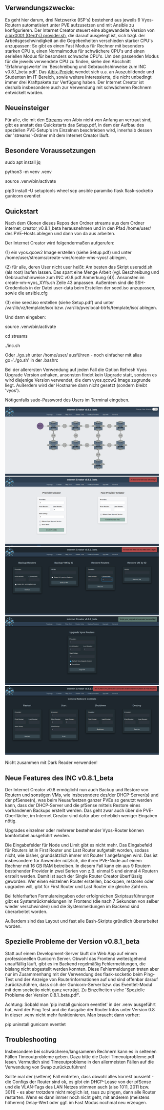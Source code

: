 ## Verwendungszwecke:

Es geht hier darum, drei Netzwerke (ISP's) bestehend aus jeweils 9 Vyos-Routern automatisiert unter PVE aufzusetzen und mit Ansible zu konfigurieren. Der Internet Creator steuert eine abgewandelte Version von [aibix0001 (Gerd's) provider.sh](https://github.com/aibix0001/aasil), die darauf ausgelegt ist, sich bzgl. der Arbeitsgeschwindigkeit an die Gegebenheiten verschieden starker CPU's anzupassen: So gibt es einen Fast Modus für Rechner mit besonders starken CPU's, einen Normalmodus für schwächere CPU's und einen seriellen Modus für besonders schwache CPU's. Um den passenden Modus für die jeweils verwendete CPU zu finden, siehe den Abschnitt 'Erfahrungswerte' im 'Beschreibung und Gebrauchshinweise zum INC v0.8.1_beta.pdf'. Das [Aibix-Projekt](https://www.twitch.tv/aibix0001) wendet sich u.a. an Auszubildende und Studenten im IT-Bereich, sowie weitere Interessierte, die nicht unbedingt immer drei Kraftpakete zur Verfügung haben. Der Internet Creator ist deshalb insbesondere auch zur Verwendung mit schwächeren Rechnern entwickelt worden.


## Neueinsteiger

Für alle, die mit den [Streams](https://github.com/aibix0001/streams) von Aibix nicht von Anfang an vertraut sind, gibt es anstatt des Quickstarts das Setup.pdf, in dem der Aufbau des speziellen PVE-Setup's im Einzelnen beschrieben wird, innerhalb dessen der 'streams'-Ordner mit dem Internet Creator läuft.

## Besondere Voraussetzungen

sudo apt install jq

python3 -m venv .venv

source .venv/bin/activate

pip3 install -U setuptools wheel scp ansible paramiko flask flask-socketio gunicorn eventlet

## Quickstart

Nach dem Clonen dieses Repos den Ordner streams aus dem Ordner internet_creator_v0.8.1_beta herausnehmen und in den Pfad /home/user/ des PVE-Hosts ablegen und dann von da aus arbeiten.

Der Internet Creator wird folgendermaßen aufgerufen:

(1) ein vyos.qcow2 Image erstellen (siehe Setup.pdf) und unter /home/user/streams/create-vms/create-vms-vyos/ ablegen,

(2) für alle, deren User nicht user heißt: Am besten das Skript useradd.sh (als root) laufen lassen. Das spart eine Menge Arbeit (vgl. Beschreibung und Gebrauchshinweise zum INC v0.8.pdf Anmerkung (4)). Ansonsten im create-vm-vyos_XYfs.sh Zeile 43 anpassen. Außerdem sind die SSH-Credentials in der Datei user-data beim Erstellen der seed.iso anzupassen, sowie die ansible.cfg 

(3) eine seed.iso erstellen (siehe Setup.pdf) und unter /var/lib/vz/template/iso/ bzw. /var/lib/pve/local-btrfs/template/iso/ ablegen.

Und dann eingeben:

source .venv/bin/activate

cd streams

./inc.sh

Oder ./go.sh unter /home/user/ ausführen - noch einfacher mit alias go='./go.sh' in der .bashrc

Bei der allerersten Verwendung auf jeden Fall die Option Refresh Vyos Upgrade Version anhaken, ansonsten findet kein Upgrade statt, sondern es wird diejenige Version verwendet, die dem vyos.qcow2 Image zugrunde liegt. Außerdem wird der Hostname dann nicht gesetzt (sondern bleibt 'vyos').

Nötigenfalls sudo-Password des Users im Terminal eingeben.

![foto0](Bilder/00.png)
![foto1](Bilder/01.png)
![foto2](Bilder/02.png)
![foto3](Bilder/03.png)
![foto4](Bilder/04.png)

Nicht zusammen mit Dark Reader verwenden!


## Neue Features des INC v0.8.1_beta

Der Internet Creator v0.8 ermöglicht nun auch Backup und Restore von Routern und sonstigen VMs, wie insbesondere des/der DHCP-Server(s) und der pfSense(n), was beim Neuaufsetzen ganzer PVEs so genutzt werden kann, dass der DHCP-Server und die pfSense mittels Restore eines vorhandenen Backups erstellt werden. Das geht zwar auch über die PVE-Oberfläche, im Internet Creator sind dafür aber erheblich weniger Eingaben nötig.

Upgrades einzelner oder mehrerer bestehender Vyos-Router können komfortabel ausgeführt werden.

Die Eingabefelder für Node und Limit gibt es nicht mehr. Das Eingabefeld für Routers ist in First Router und Last Router aufgeteilt worden, sodass nicht, wie bisher, grundsätzlich immer mit Router 1 angefangen wird. Das ist insbesondere für Anwender nützlich, die ihren PVE-Node auf einem Rechner mit 16 GB RAM betreiben. In diesem Fall kann ein aus 9 Routern bestehender Provider in zwei Serien von z.B. einmal 5 und einmal 4 Routern erstellt werden. Damit ist auch der Single Router Creator überflüssig geworden: Wer einen einzelnen Router erstellen, backupen, restoren oder upgraden will, gibt für First Router und Last Router die gleiche Zahl ein.

Bei fehlerhaften Formulareingaben oder erfolgreichen Skriptausführungen gibt es Systemrückmeldungen im Frontend (die nach 7 Sekunden von selber wieder verschwinden) und die Systemmeldungen im Backend sind überarbeitet worden.

Außerdem sind das Layout und fast alle Bash-Skripte gründlich überarbeitet worden.


## Spezielle Probleme der Version v0.8.1_beta

Statt auf einem Development-Server läuft die Web App auf einem professionellen Gunicorn Server. Obwohl das Frontend weitestgehend unauffällig läuft, gibt es im Backend regelmäßig Fehlermeldungen, die bislang nicht abgestellt werden konnten. Diese Fehlermeldungen treten aber nur im Zusammenhang mit der Verwendung des flask-socketio beim Ping-Test und der Anzeige von Routerinformationen auf und sind offenbar darauf zurückzuführen, dass sich der Gunicorn-Server bzw. das Eventlet-Modul mit dem socketio nicht ganz verträgt. Zu Einzelheiten siehe 'Spezielle Probleme der Version 0.8.1_beta.pdf'. 

Achtung: Sobald man 'pip install gunicorn eventlet' in der .venv ausgeführt hat, wird der Ping Test und die Ausgabe der Router Infos unter Version 0.8 in dieser .venv nicht mehr funktionieren. Man braucht dann vorher:

pip uninstall gunicorn eventlet


## Troubleshooting

Insbesondere bei schwächeren/langsameren Rechnern kann es in seltenen Fällen Timeoutprobleme geben. Dazu bitte die Datei Timeoutprobleme.pdf lesen. Vermutlich sind Timeoutprobleme in den allermeisten Fällen auf die Verwendung von Swap zurückzuführen!

Sollte mal der (seltene) Fall eintreten, dass obwohl alles korrekt aussieht - die Configs der Router sind ok, es gibt ein DHCP-Lease von der pfSense und die VLAN-Tags des LAN Netzes stimmen auch (also 1011, 2011 bzw. 3011) - es aber trotzdem nicht möglich ist, raus zu pingen, dann alle Router restarten. Wenn es dann immer noch nicht geht, mit anderem (meistens höherem) Delay-Wert oder ggf. im Fast Modus nochmal neu erzeugen.
